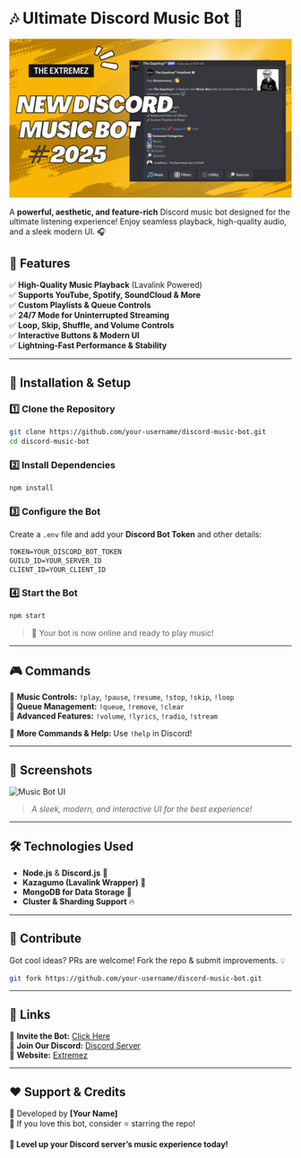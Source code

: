 # 🎶 Ultimate Discord Music Bot 🚀

![Music Bot Banner](video.png)

A **powerful, aesthetic, and feature-rich** Discord music bot designed for the ultimate listening experience! Enjoy seamless playback, high-quality audio, and a sleek modern UI. 🎧

## 🌟 Features
✅ **High-Quality Music Playback** (Lavalink Powered)  
✅ **Supports YouTube, Spotify, SoundCloud & More**  
✅ **Custom Playlists & Queue Controls**  
✅ **24/7 Mode for Uninterrupted Streaming**  
✅ **Loop, Skip, Shuffle, and Volume Controls**  
✅ **Interactive Buttons & Modern UI**  
✅ **Lightning-Fast Performance & Stability**  

---

## 🚀 Installation & Setup

### 1️⃣ Clone the Repository
```bash
git clone https://github.com/your-username/discord-music-bot.git
cd discord-music-bot
```

### 2️⃣ Install Dependencies
```bash
npm install
```

### 3️⃣ Configure the Bot
Create a `.env` file and add your **Discord Bot Token** and other details:
```env
TOKEN=YOUR_DISCORD_BOT_TOKEN
GUILD_ID=YOUR_SERVER_ID
CLIENT_ID=YOUR_CLIENT_ID
```

### 4️⃣ Start the Bot
```bash
npm start
```
> 🎉 Your bot is now online and ready to play music!

---

## 🎮 Commands
📌 **Music Controls:** `!play`, `!pause`, `!resume`, `!stop`, `!skip`, `!loop`  
📌 **Queue Management:** `!queue`, `!remove`, `!clear`  
📌 **Advanced Features:** `!volume`, `!lyrics`, `!radio`, `!stream`  

🔗 **More Commands & Help:** Use `!help` in Discord! 

---

## 📸 Screenshots
![Music Bot UI](https://media.giphy.com/media/xT9IgzoKnwFNmISR8I/giphy.gif)
> *A sleek, modern, and interactive UI for the best experience!*

---

## 🛠 Technologies Used
- **Node.js** & **Discord.js** 📜
- **Kazagumo (Lavalink Wrapper)** 🎵
- **MongoDB for Data Storage** 📁
- **Cluster & Sharding Support** 🔥

---

## 🤝 Contribute
Got cool ideas? PRs are welcome! Fork the repo & submit improvements. 💡

```bash
git fork https://github.com/your-username/discord-music-bot.git
```

---

## 📌 Links
🔹 **Invite the Bot:** [Click Here](https://discord.com/oauth2/authorize?client_id=YOUR_CLIENT_ID&scope=bot&permissions=8)  
🔹 **Join Our Discord:** [Discord Server](https://discord.gg/cGJ4r9Ye4q)  
🔹 **Website:** [Extremez](https://extremez.vercel.app)  

---

## ❤️ Support & Credits
💙 Developed by **[Your Name]**  
📌 If you love this bot, consider ⭐ starring the repo!

**🚀 Level up your Discord server’s music experience today!**
